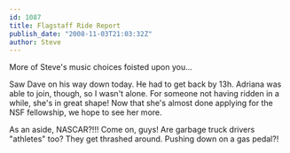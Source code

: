 ```yaml
---
id: 1087
title: Flagstaff Ride Report
publish_date: "2008-11-03T21:03:32Z"
author: Steve
---
```

      
More of Steve's music choices foisted upon you...

Saw Dave on his way down today. He had to get back by 13h. Adriana was able to join, though, so I wasn't alone. For someone not having ridden in a while, she's in great shape! Now that she's almost done applying for the NSF fellowship, we hope to see her more.

As an aside, NASCAR?!!! Come on, guys! Are garbage truck drivers "athletes" too? They get thrashed around. Pushing down on a gas pedal?!
